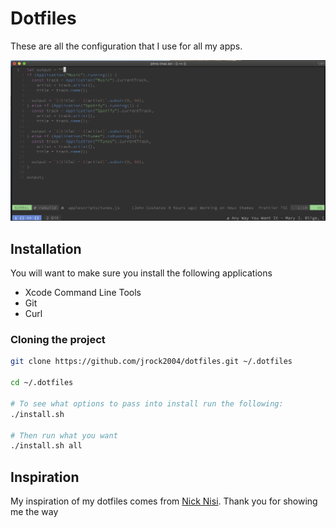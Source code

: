 # Dotfiles

These are all the configuration that I use for all my apps.

![img](assets/screenshot.png)

## Installation
You will want to make sure you install the following applications

- Xcode Command Line Tools
- Git
- Curl

### Cloning the project
```bash
git clone https://github.com/jrock2004/dotfiles.git ~/.dotfiles

cd ~/.dotfiles

# To see what options to pass into install run the following:
./install.sh

# Then run what you want
./install.sh all
```

## Inspiration

My inspiration of my dotfiles comes from [Nick Nisi](https://github.com/nicknisi/dotfiles).
Thank you for showing me the way
